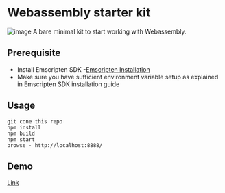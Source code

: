 # Webassembly starter kit
![image](https://webassembly.org/css/webassembly.svg)
A bare minimal kit to start working with Webassembly.

## Prerequisite
- Install Emscripten SDK -[Emscripten Installation](https://webassembly.org/getting-started/developers-guide/)
- Make sure you have sufficient environment variable setup as explained in Emscripten SDK installation guide

## Usage
```
git cone this repo
npm install
npm build
npm start
browse - http://localhost:8888/
```
## Demo
[Link](https://shankscript.github.io/wasm-starter-kit/dist/)
